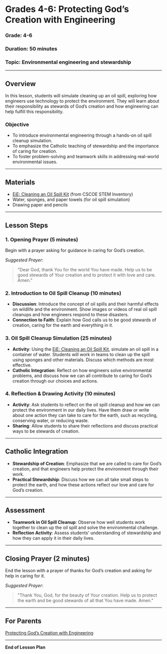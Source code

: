 # Grades 4-6: Protecting God’s Creation with Engineering

### **Grade**: 4-6  
### **Duration**: 50 minutes  
### **Topic**: Environmental engineering and stewardship

---

## **Overview**
In this lesson, students will simulate cleaning up an oil spill, exploring how engineers use technology to protect the environment. They will learn about their responsibility as stewards of God’s creation and how engineering can help fulfill this responsibility.

### **Objective**
- To introduce environmental engineering through a hands-on oil spill cleanup simulation.
- To emphasize the Catholic teaching of stewardship and the importance of caring for creation.
- To foster problem-solving and teamwork skills in addressing real-world environmental issues.

---

## **Materials**
- [EiE: Cleaning an Oil Spill Kit](https://cscoe.myturn.com/library/) (from CSCOE STEM Inventory)
- Water, sponges, and paper towels (for oil spill simulation)
- Drawing paper and pencils

---

## **Lesson Steps**

### **1. Opening Prayer (5 minutes)**  
Begin with a prayer asking for guidance in caring for God’s creation.

_Suggested Prayer_:
> "Dear God, thank You for the world You have made. Help us to be good stewards of Your creation and to protect it with love and care. Amen."

### **2. Introduction to Oil Spill Cleanup (10 minutes)**  
- **Discussion**: Introduce the concept of oil spills and their harmful effects on wildlife and the environment. Show images or videos of real oil spill cleanups and how engineers respond to these disasters.
- **Connection to Faith**: Explain how God calls us to be good stewards of creation, caring for the earth and everything in it.

### **3. Oil Spill Cleanup Simulation (25 minutes)**  
- **Activity**: Using the [EiE: Cleaning an Oil Spill Kit](https://cscoe.myturn.com/library/), simulate an oil spill in a container of water. Students will work in teams to clean up the spill using sponges and other materials. Discuss which methods are most effective.
- **Catholic Integration**: Reflect on how engineers solve environmental problems, and discuss how we can all contribute to caring for God’s creation through our choices and actions.

### **4. Reflection & Drawing Activity (10 minutes)**  
- **Activity**: Ask students to reflect on the oil spill cleanup and how we can protect the environment in our daily lives. Have them draw or write about one action they can take to care for the earth, such as recycling, conserving water, or reducing waste.
- **Sharing**: Allow students to share their reflections and discuss practical ways to be stewards of creation.

---

## **Catholic Integration**
- **Stewardship of Creation**: Emphasize that we are called to care for God’s creation, and that engineers help protect the environment through their work.
- **Practical Stewardship**: Discuss how we can all take small steps to protect the earth, and how these actions reflect our love and care for God’s creation.

---

## **Assessment**
- **Teamwork in Oil Spill Cleanup**: Observe how well students work together to clean up the oil spill and solve the environmental challenge.
- **Reflection Activity**: Assess students' understanding of stewardship and how they can apply it in their daily lives.

---

## **Closing Prayer (2 minutes)**  
End the lesson with a prayer of thanks for God’s creation and asking for help in caring for it.

_Suggested Prayer_:
> "Thank You, God, for the beauty of Your creation. Help us to protect the earth and be good stewards of all that You have made. Amen."

---

## **For Parents**  
[Protecting God’s Creation with Engineering](../LessonPlans/Grades1-3/Parent_Resources/Grades4-6_Protecting_Gods_Creation_with_Engineering.md)

---

**End of Lesson Plan**
